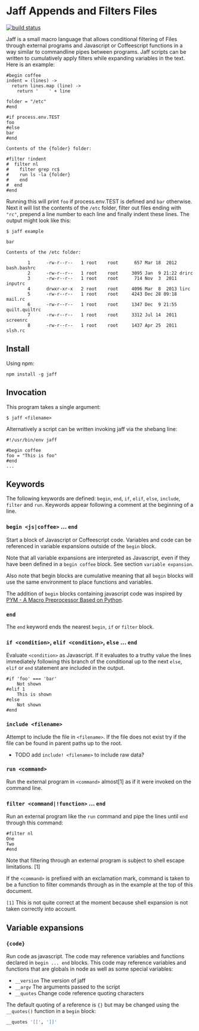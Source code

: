 # Jaff Appends and Filters Files

[![build status](https://secure.travis-ci.org/aklt/node-jaff.png)](http://travis-ci.org/aklt/node-jaff)

Jaff is a small macro language that allows conditional filtering of Files through
external programs and Javascript or Coffeescript functions in a way similar to
commandline pipes between programs.  Jaff scripts can be written to cumulatively
apply filters while expanding variables in the text.  Here is an example:

    #begin coffee
    indent = (lines) ->
      return lines.map (line) ->
        return '    ' + line

    folder = "/etc"
    #end

    #if process.env.TEST
    foo
    #else
    bar
    #end

    Contents of the {folder} folder:

    #filter !indent
    #  filter nl
    #    filter grep rc$
    #    run ls -la {folder}
    #    end
    #  end
    #end

Running this will print `foo` if process.env.TEST is defined and `bar`
otherwise. Next it will list the contents of the `/etc` folder, filter out files
ending with `"rc"`, prepend a line number to each line and finally indent these
lines.  The output might look like this:

    $ jaff example

    bar

    Contents of the /etc folder:

            1      -rw-r--r--   1 root    root      657 Mar 18  2012 bash.bashrc
            2      -rw-r--r--   1 root    root     3095 Jan  9 21:22 drirc
            3      -rw-r--r--   1 root    root      714 Nov  3  2011 inputrc
            4      drwxr-xr-x   2 root    root     4096 Mar  8  2013 lirc
            5      -rw-r--r--   1 root    root     4243 Dec 28 09:18 mail.rc
            6      -rw-r--r--   1 root    root     1347 Dec  9 21:55 quilt.quiltrc
            7      -rw-r--r--   1 root    root     3312 Jul 14  2011 screenrc
            8      -rw-r--r--   1 root    root     1437 Apr 25  2011 slsh.rc

## Install

Using npm:

    npm install -g jaff

## Invocation

This program takes a single argument:

    $ jaff <filename>

Alternatively a script can be written invoking jaff via the shebang line:

    #!/usr/bin/env jaff

    #begin coffee
    foo = "This is foo"
    #end
    ...

## Keywords

The following keywords are defined: `begin`, `end`, `if`, `elif`, `else`,
`include`, `filter` and `run`.  Keywords appear following a comment at the
beginning of a line.

### `begin <js|coffee>` ... `end`

Start a block of Javascript or Coffeescript code.  Variables and code can be
referenced in variable expansions outside of the `begin` block.

Note that all variable expansions are interpreted as Javascript, even if they
have been defined in a `begin coffee` block.  See section `variable expansion`.

Also note that begin blocks are cumulative meaning that all `begin` blocks will
use the same environment to place functions and variables.

The addition of `begin` blocks containing javascript code was inspired by
<a href="http://citeseerx.ist.psu.edu/viewdoc/summary?doi=10.1.1.25.400" target="_blank">PYM - A Macro Preprocessor Based on Python</a>.

### `end`

The `end` keyword ends the nearest `begin`, `if` or `filter` block.

### `if <condition>`, `elif <condition>`, `else` ... `end`

Evaluate `<condition>` as Javascript.  If it evaluates to a truthy value the
lines immediately following this branch of the conditional up to the next
`else`, `elif` or `end` statement are included in the output.

    #if 'foo' === 'bar'
        Not shown
    #elif 1
        This is shown
    #else
        Not shown
    #end

### `include <filename>`

Attempt to include the file in `<filename>`.  If the file does not exist try
if the file can be found in parent paths up to the root.

* TODO add `include! <filename>` to include raw data?

### `run <command>`

Run the external program in `<command>` almost[1] as if it were invoked on the
command line.

### `filter <command|!function>` ... `end`

Run an external program like the `run` command and pipe the lines until `end`
through this command:

    #filter nl
    One
    Two
    #end

Note that filtering through an external program is subject to shell escape
limitations. [1]

If the `<command>` is prefixed with an exclamation mark, command is taken to be
a function to filter commands through as in the example at the top of this
document.


`[1]` This is not quite correct at the moment because shell expansion is not taken
correctly into account.

## Variable expansions

### `{code}`

Run code as javascript. The code may reference variables and functions declared
in `begin ... end` blocks.  This code may reference variables and functions that
are globals in node as well as some special variables:

* `__version` The version of jaff
* `__argv`    The arguments passed to the script
* `__quotes`  Change code reference quoting characters

The default quoting of a reference is `{}` but may be changed using the
`__quotes()` function in a `begin` block:

```coffee
__quotes '[[', ']]'

```

